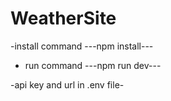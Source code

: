 # WeatherSite

-install command ---npm install---
- run command ---npm run dev---

-api key and url in .env file-
